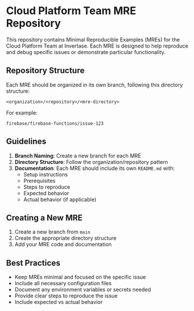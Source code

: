 # Cloud Platform Team MRE Repository

This repository contains Minimal Reproducible Examples (MREs) for the Cloud Platform Team at Invertase. Each MRE is designed to help reproduce and debug specific issues or demonstrate particular functionality.

## Repository Structure

Each MRE should be organized in its own branch, following this directory structure:

```
<organization>/<repository>/<mre-directory>
```

For example:
```
firebase/firebase-functions/issue-123
```

## Guidelines

1. **Branch Naming**: Create a new branch for each MRE
2. **Directory Structure**: Follow the organization/repository pattern
3. **Documentation**: Each MRE should include its own `README.md` with:
   - Setup instructions
   - Prerequisites
   - Steps to reproduce
   - Expected behavior
   - Actual behavior (if applicable)

## Creating a New MRE

1. Create a new branch from `main`
2. Create the appropriate directory structure
3. Add your MRE code and documentation

## Best Practices

- Keep MREs minimal and focused on the specific issue
- Include all necessary configuration files
- Document any environment variables or secrets needed
- Provide clear steps to reproduce the issue
- Include expected vs actual behavior

